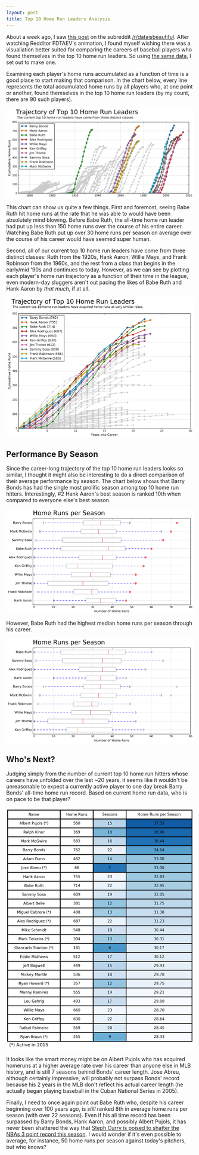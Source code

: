 ```yaml
---
layout: post
title: Top 10 Home Run Leaders Analysis
---
```


About a week ago, I saw [this post](https://www.reddit.com/r/dataisbeautiful/comments/49d9m3/xpost_from_rbaseball_visualizing_the_historical/) on the subreddit [/r/dataisbeautiful](https://www.reddit.com/r/dataisbeautiful). 
After watching Redditor FDTAEV's animation, I found myself wishing there was a visualiation better suited for comparing the careers of baseball players who found themselves in the top 10 home run leaders. 
So using [the same data](http://www.seanlahman.com/baseball-archive/statistics/), I set out to make one.

Examining each player's home runs accumulated as a function of time is a good place to start making that comparison. 
In the chart below, every line represents the total accumulated home runs by all players who, at one point or another, found themselves in the top 10 home run leaders (by my count, there are 90 such players).

<img align="center" src="/img/post/homeruns/spaced_out_trajectories.png" alt="Home run trajectories">

This chart can show us quite a few things. 
First and foremost, seeing Babe Ruth hit home runs at the rate that he was able to would have been absolutely mind blowing. 
Before Babe Ruth, the all-time home run leader had put up less than 150 home runs over the course of his entire career. 
Watching Babe Ruth put up over 30 home runs per season on average over the course of his career would have seemed super human.

Second, all of our current top 10 home run leaders have come from three distinct classes: Ruth from the 1920s, Hank Aaron, Willie Mays, and Frank Robinson from the 1960s, and the rest from a class that begins in the early/mid '90s and continues to today. 
However, as we can see by plotting each player's home run trajectory as a function of their time in the league, even modern-day sluggers aren't out pacing the likes of Babe Ruth and Hank Aaron by _that much_, if at all.

<img align="center" src="/img/post/homeruns/home_run_trajectories.png" alt="Home run trajectories vs seasons">

## Performance By Season
Since the career-long trajectory of the top 10 home run leaders looks so similar, I thought it might also be interesting to do a direct comparison of their average performance by season. 
The chart below shows that Barry Bonds has had the single most prolific season among top 10 home run hitters. Interestingly, #2 Hank Aaron's best season is ranked 10th when compared to everyone else's best season.

<img align="center" src="/img/post/homeruns/home_run_seasons.png" alt="Best Seasons">

However, Babe Ruth had the highest median home runs per season through his career.

<img align="center" src="/img/post/homeruns/home_run_seasons_med.png" alt="Most Consistent">

## Who's Next?
Judging simply from the number of current top 10 home run hitters whose careers have unfolded over the last ~20 years, it seems like it wouldn't be unreasonable to expect a currently active player to one day break Barry Bonds' all-time home run record. Based on current home run data, who is on pace to be that player?

<img margin="auto" src="/img/post/homeruns/slope_table.png" alt="Home Run Rate Table">

It looks like the smart money might be on Albert Pujols who has acquired homeruns at a higher average rate over his career than anyone else in MLB history, and is still 7 seasons behind Bonds' career length. Jose Abreu, although certainly impressive, will probably not surpass Bonds' record because his 2 years in the MLB don't reflect his actual career length (he actually began playing baseball in the Cuban National Series in 2005).

Finally, I need to once again point out Babe Ruth who, despite his career beginning over 100 years ago, is _still_ ranked 8th in average home runs per season (with over 22 seasons). Even if his all time record has been surpassed by Barry Bonds, Hank Aaron, and possibly Albert Pujols, it has never been shattered the way that [Steph Curry is poised to shatter the NBAs 3 point record this season](http://fivethirtyeight.com/features/steph-curry-is-on-pace-to-hit-102-home-runs/). I would wonder if it's even possible to average, for instance, 50 home runs per season against today's pitchers, but who knows?